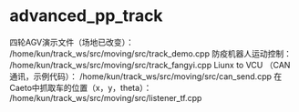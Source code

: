 # advanced_pp_track
四轮AGV演示文件（场地已改变）： /home/kun/track_ws/src/moving/src/track_demo.cpp
防疫机器人运动控制： /home/kun/track_ws/src/moving/src/track_fangyi.cpp
Liunx to VCU （CAN通讯，示例代码）： /home/kun/track_ws/src/moving/src/can_send.cpp
在Caeto中抓取车的位置（x，y，theta）： /home/kun/track_ws/src/moving/src/listener_tf.cpp
